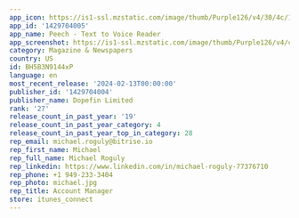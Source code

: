```yaml
---
app_icon: https://is1-ssl.mzstatic.com/image/thumb/Purple126/v4/30/4c/17/304c179a-d345-3980-52d4-be41e311e0f7/AppIcon-0-1x_U007epad-0-0-85-220-0.png/1024x1024bb.png
app_id: '1429704005'
app_name: Peech - Text to Voice Reader
app_screenshot: https://is1-ssl.mzstatic.com/image/thumb/Purple126/v4/ce/3e/24/ce3e2414-219b-8d43-2f45-0b6f27025beb/afc2973b-1266-4177-8597-c00c254a244a_1.jpg/1242x2688bb.png
category: Magazine & Newspapers
country: US
id: BH5B3N9144xP
language: en
most_recent_release: '2024-02-13T00:00:00'
publisher_id: '1429704004'
publisher_name: Dopefin Limited
rank: '27'
release_count_in_past_year: '19'
release_count_in_past_year_category: 4
release_count_in_past_year_top_in_category: 28
rep_email: michael.roguly@bitrise.io
rep_first_name: Michael
rep_full_name: Michael Roguly
rep_linkedin: https://www.linkedin.com/in/michael-roguly-77376710
rep_phone: +1 949-233-3404
rep_photo: michael.jpg
rep_title: Account Manager
store: itunes_connect
---
```

